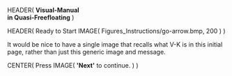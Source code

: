 HEADER( __Visual-Manual <br> in Quasi-Freefloating__ )

HEADER( Ready to Start IMAGE( Figures_Instructions/go-arrow.bmp, 200 ) )

It would be nice to have a single image that recalls what V-K is in this initial page, rather than just this generic image and message.
 
CENTER( Press IMAGE( __'Next'__ to continue. ) )
